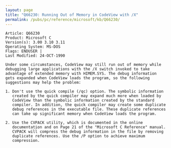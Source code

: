 ```yaml
---
layout: page
title: "Q66230: Running Out of Memory in CodeView with /X"
permalink: /pubs/pc/reference/microsoft/kb/Q66230/
---
```


	Article: Q66230
	Product: Microsoft C
	Version(s): 3.00 3.10 3.11
	Operating System: MS-DOS
	Flags: ENDUSER |
	Last Modified: 24-OCT-1990
	
	Under some circumstances, CodeView may still run out of memory while
	debugging large applications with the /X switch invoked to take
	advantage of extended memory with HIMEM.SYS. The debug information
	gets expanded when CodeView loads the program, so the following
	suggestions may help the problem:
	
	1. Don't use the quick compile (/qc) option. The symbolic information
	   created by the quick compiler may expand much more when loaded by
	   CodeView than the symbolic information created by the standard
	   compiler. In addition, the quick compiler may create some duplicate
	   debug references in the executable file. These duplicate references
	   can take up significant memory when CodeView loads the program.
	
	2. Use the CVPACK utility, which is documented in the online
	   documentation and on Page 21 of the "Microsoft C Reference" manual.
	   CVPACK will compress the debug information in the file by removing
	   duplicate references. Use the /P option to achieve maximum
	   compression.
